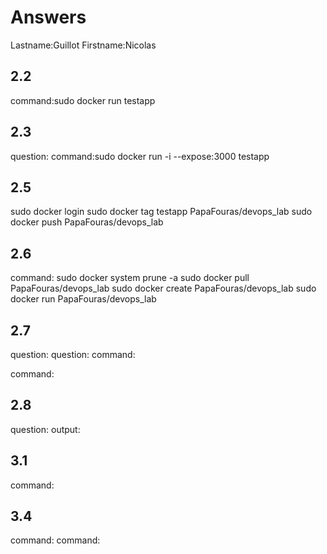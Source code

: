 # Answers

Lastname:Guillot
Firstname:Nicolas

## 2.2
command:sudo docker run testapp

## 2.3
question:
command:sudo docker run -i --expose:3000 testapp

## 2.5

sudo docker login
sudo docker tag testapp PapaFouras/devops_lab
sudo docker push PapaFouras/devops_lab

## 2.6
command: sudo docker system prune -a
sudo docker pull PapaFouras/devops_lab
sudo docker create PapaFouras/devops_lab
sudo docker run PapaFouras/devops_lab

## 2.7
question:
question:
command:

command:

## 2.8
question:
output:

## 3.1
command:

## 3.4
command:
command:
